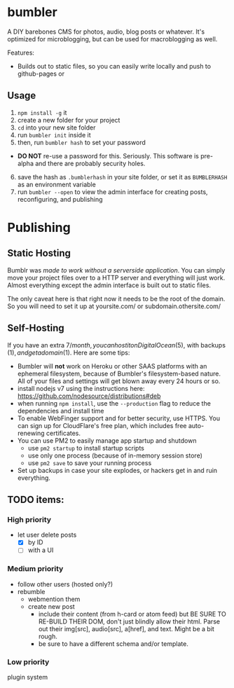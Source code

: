 # bumbler

A DIY barebones CMS for photos, audio, blog posts or whatever.  It's optimized for microblogging, but can be used for macroblogging as well.

Features:

* Builds out to static files, so you can easily write locally and push to github-pages or


## Usage

1. `npm install -g` it
2. create a new folder for your project
3. `cd` into your new site folder
4. run `bumbler init` inside it
5. then, run `bumbler hash` to set your password
  - **DO NOT** re-use a password for this.  Seriously.  This software is pre-alpha and there are probably security holes.
6. save the hash as `.bumblerhash` in your site folder, or set it as `BUMBLERHASH` as an environment variable
7. run `bumbler --open` to view the admin interface for creating posts, reconfiguring, and publishing

# Publishing

## Static Hosting

Bumblr was *made to work without a serverside application*.  You can simply move your project files over to a HTTP server and everything will just work.  Almost everything except the admin interface is built out to static files.  

The only caveat here is that right now it needs to be the root of the domain.  So you will need to set it up at yoursite.com/ or subdomain.othersite.com/

## Self-Hosting

If you have an extra $7/month, you can host it on DigitalOcean ($5), with backups ($1), and get a domain ($1).  Here are some tips:

* Bumbler will **not** work on Heroku or other SAAS platforms with an ephemeral filesystem, because of Bumbler's filesystem-based nature.  All of your files and settings will get blown away every 24 hours or so.
* install nodejs v7 using the instructions here:  https://github.com/nodesource/distributions#deb
* when running `npm install`, use the `--production` flag to reduce the dependencies and install time
* To enable WebFinger support and for better security, use HTTPS.  You can sign up for CloudFlare's free plan, which includes free auto-renewing certificates.
* You can use PM2 to easily manage app startup and shutdown
  - use `pm2 startup` to install startup scripts
  - use only one process (because of in-memory session store)
  - use `pm2 save` to save your running process
* Set up backups in case your site explodes, or hackers get in and ruin everything.


## TODO items:

### High priority

* let user delete posts
  - [x] by ID
  - [ ] with a UI

### Medium priority

* follow other users (hosted only?)
* rebumble
  - webmention them
  - create new post
    + include their content (from h-card or atom feed) but BE SURE TO RE-BUILD THEIR DOM, don't just blindly allow their html. Parse out their img[src], audio[src], a[href], and text.  Might be a bit rough.
    + be sure to have a different schema and/or template.

### Low priority

plugin system
